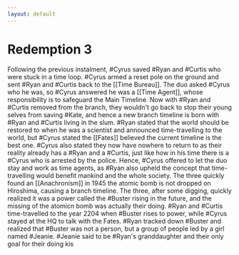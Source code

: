 ```yaml
---
layout: default
---
```


# Redemption 3
Following the previous instalment, #Cyrus saved #Ryan and #Curtis who were stuck in a time loop. #Cyrus armed a reset pole on the ground and sent #Ryan and #Curtis back to the [[Time Bureau]]. The duo asked #Cyrus who he was, so #Cyrus answered he was a [[Time Agent]], whose responsibility is to safeguard the Main Timeline. Now with #Ryan and #Curtis removed from the branch, they wouldn't go back to stop their young selves from saving #Kate, and hence a new branch timeline is born with #Ryan and #Curtis living in the slum. #Ryan stated that the world should be restored to when he was a scientist and announced time-travelling to the world, but #Cyrus stated the [[Fates]] believed the current timeline is the best one. #Cyrus also stated they now have nowhere to return to as their reality already has a #Ryan and a #Curtis, just like how in his time there is a #Cyrus who is arrested by the police. Hence, #Cyrus offered to let the duo stay and work as time agents, as #Ryan also upheld the concept that time-travelling would benefit mankind and the whole society. The three quickly found an [[Anachronism]] in 1945 the atomic bomb is not dropped on Hiroshima, causing a branch timeline. The three, after some digging, quickly realized it was a power called the #Buster rising in the future, and the missing of the atomicn bomb was actually their doing. #Ryan and #Curtis time-travelled to the year 2204 when #Buster rises to power, while #Cyrus stayed at the HQ to talk with the Fates. #Ryan tracked down #Buster and realized that #Buster was not a person, but a group of people led by a girl named #Jeanie. #Jeanie said to be #Ryan's granddaughter and their only goal for their doing kis 